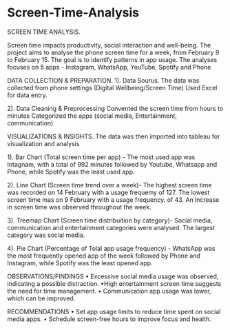 # Screen-Time-Analysis
SCREEN TIME ANALYSIS.

Screen time impacts productivity, social interaction and well-being. The project aims to analyse the phone screen time for a week, from February 9 to February 15. The goal is to identify patterns in app usage.
The analyses focuses on 5 apps - Instagram, WhatsApp, YouTube, Spotify and Phone

DATA COLLECTION & PREPARATION.
1). Data Sourus.
The data was collected from phone settings (Digital Wellbeing/Screen Time)
Used Excel for data entry.

2). Data Cleaning & Preprocessing
Convented the screen time from hours to minutes
Categorized the apps (social media, Entertainment, communication)

VISUALIZATIONS & INSIGHTS.
The data was then imported into tableau for visualization and analysis

1). Bar Chart (Total screen time per app) -
The most used app was Intagnam, with a total of 992 minutes followed by Youtube, Whatsapp and Phone, while Spotify was the least used app.

2). Line Chart (Screen time trend over a week)-
The highest screen time was recorded on 14 February with a usage frequemy of 127.
The lowest screen time mas on 9 February with a usage frequency. of 43. An increase in screen time was observed throughout the week.

3). Treemap Chart  (Screen time distribuition by category)-
Social media, communication and entertainment categories were analysed. The largest category was social media.

4). Pie Chart  (Percentage of Tolal app usage frequency) -
WhatsApp was the most frequently opened app of the week followed by Phone and Instagram, while Spotify was the least opened app.

OBSERVATIONS/FINDINGS
• Excessive social media usage was observed, indicating a possible distraction.
•High entertainment screen time suggests the need for time management.
• Communication app usage was lower, which can be improved.

RECOMMENDATIONS
• Set app usage limits to reduce time spent on social media apps.
• Schedule screen-free hours to improve focus and health.
